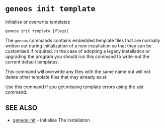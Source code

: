 # `geneos init template`

Initialise or overwrite templates

```text
geneos init template [flags]
```

The `geneos` commands contains embedded template files that are normally written out during initialization of a new installation so that they can be customised if required. In the case of adopting a legacy installation or upgrading the program you should run this command to write-out the current default templates.

This command will overwrite any files with the same name but will not delete other template files that may already exist.

Use this command if you get missing template errors using the `add` command.

## SEE ALSO

* [geneos init](geneos_init.md)	 - Initialise The Installation
